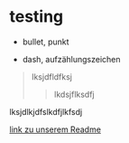 # testing
* bullet, punkt
- dash, aufzählungszeichen

> lksjdfldfksj
>> lkdsjflksdfj



>>>
lksjdlkjdfslkdfjlkfsdj
>>> 

[link zu unserem Readme](https://github.com/siragi/testing/edit/master/README.md "unser Readme eben!")

